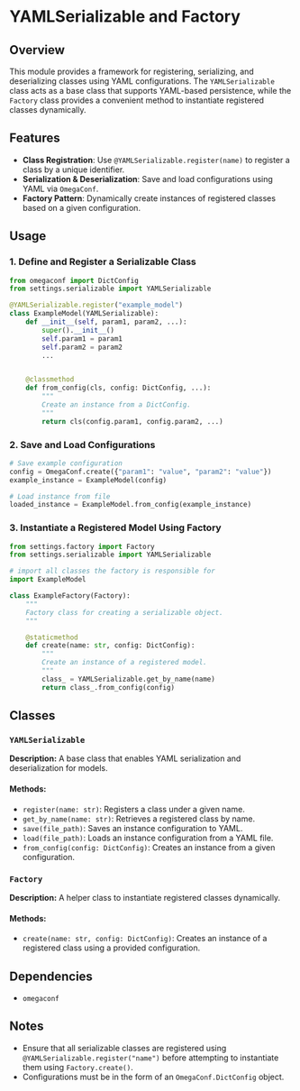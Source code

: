 # YAMLSerializable and Factory

## Overview

This module provides a framework for registering, serializing, and deserializing classes using YAML configurations. The `YAMLSerializable` class acts as a base class that supports YAML-based persistence, while the `Factory` class provides a convenient method to instantiate registered classes dynamically.

## Features

- **Class Registration**: Use `@YAMLSerializable.register(name)` to register a class by a unique identifier.
- **Serialization & Deserialization**: Save and load configurations using YAML via `OmegaConf`.
- **Factory Pattern**: Dynamically create instances of registered classes based on a given configuration.

## Usage

### 1. Define and Register a Serializable Class
```python
from omegaconf import DictConfig
from settings.serializable import YAMLSerializable

@YAMLSerializable.register("example_model")
class ExampleModel(YAMLSerializable):
    def __init__(self, param1, param2, ...):
        super().__init__()
        self.param1 = param1
        self.param2 = param2
        ...


    @classmethod
    def from_config(cls, config: DictConfig, ...):
        """
        Create an instance from a DictConfig.
        """
        return cls(config.param1, config.param2, ...)
```

### 2. Save and Load Configurations
```python
# Save example configuration
config = OmegaConf.create({"param1": "value", "param2": "value"})
example_instance = ExampleModel(config)

# Load instance from file
loaded_instance = ExampleModel.from_config(example_instance)
```

### 3. Instantiate a Registered Model Using Factory
```python
from settings.factory import Factory
from settings.serializable import YAMLSerializable

# import all classes the factory is responsible for
import ExampleModel

class ExampleFactory(Factory):
    """
    Factory class for creating a serializable object.
    """

    @staticmethod
    def create(name: str, config: DictConfig):
        """
        Create an instance of a registered model.
        """
        class_ = YAMLSerializable.get_by_name(name)
        return class_.from_config(config)
```

## Classes

### `YAMLSerializable`
**Description:**
A base class that enables YAML serialization and deserialization for models.

#### Methods:
- `register(name: str)`: Registers a class under a given name.
- `get_by_name(name: str)`: Retrieves a registered class by name.
- `save(file_path)`: Saves an instance configuration to YAML.
- `load(file_path)`: Loads an instance configuration from a YAML file.
- `from_config(config: DictConfig)`: Creates an instance from a given configuration.

### `Factory`
**Description:**
A helper class to instantiate registered classes dynamically.

#### Methods:
- `create(name: str, config: DictConfig)`: Creates an instance of a registered class using a provided configuration.

## Dependencies
- `omegaconf`

## Notes
- Ensure that all serializable classes are registered using `@YAMLSerializable.register("name")` before attempting to instantiate them using `Factory.create()`.
- Configurations must be in the form of an `OmegaConf.DictConfig` object.

